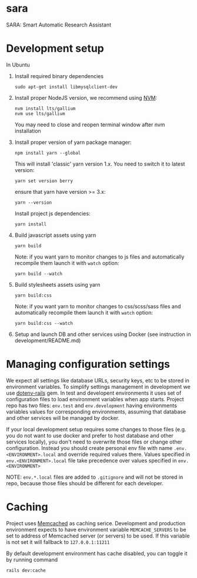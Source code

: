 # sara
SARA: Smart Automatic Research Assistant

# Development setup

In Ubuntu

1. Install required binary dependencies
    ```
    sudo apt-get install libmysqlclient-dev
    ```

2. Install proper NodeJS version, we recommend using [NVM](https://github.com/nvm-sh/nvm):
    ```
    nvm install lts/gallium
    nvm use lts/gallium
    ```
   You may need to close and reopen terminal window after nvm installation
3. Install proper version of yarn package manager:
   ```
   npm install yarn --global
   ```
   
   This will install 'classic' yarn version 1.x. You need to switch it to latest version:
   ```
   yarn set version berry
   ```
   
   ensure that yarn have version >= 3.x:
   ```
   yarn --version
   ```
   
   Install project js dependencies:
   ```
   yarn install
   ```

4. Build javascript assets using yarn
   ```
   yarn build
   ```

   Note: if you want yarn to monitor changes to js files and automatically recompile them launch it with `watch` option:
   ```
   yarn build --watch
   ```

5. Build stylesheets assets using yarn
   ```
   yarn build:css
   ```

   Note: if you want yarn to monitor changes to css/scss/sass files and automatically recompile them launch it 
   with `watch` option:
   ```
   yarn build:css --watch
   ```

5. Setup and launch DB and other services using Docker (see instruction in development/README.md)

# Managing configuration settings

We expect all settings like database URLs, security keys, etc to be stored in environment variables.
To simplify settings management in development we use [dotenv-rails](https://github.com/bkeepers/dotenv) gem.
In test and developent environments it uses set of configuration files to load environment variables when app starts.
Project repo has two files: `env.test` and `env.development` having environments variables values for corresponding 
environments, assuming that database and other services will be managed by docker.

If your local development setup requires some changes to those files (e.g. you do not want to use docker and prefer to 
host database and other services locally), you don't need to overwrite those files or change other configuration.
Instead you should create personal env file with name `.env.<ENVIRONMENT>.local` and override required values there.
Values specified in `env.<ENVIRONMENT>.local` file take precedence over  values specified in `env.<ENVIRONMENT>`

NOTE: `env.*.local` files are added to `.gitignore` and will not be stored in repo, because those files should be
different for each developer.

# Caching
Project uses [Memcached](https://memcached.org/) as caching serice.
Development and production environment expects to have environment variable `MEMCACHE_SERVERS` to be set to address of 
Memcached server (or servers) to be used. If this variable is not set it will fallback to `127.0.0.1:11211`

By default development environment has cache disabled, you can toggle it by running command
```
rails dev:cache
```

